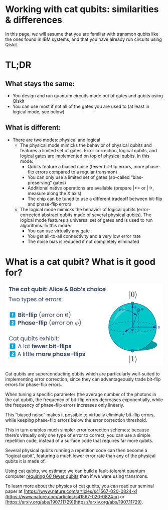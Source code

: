 # Working with cat qubits: similarities & differences

In this page, we will assume that you are familiar with transmon qubits like the ones found in IBM systems, and that you have already run circuits using Qiskit.

# TL;DR

## What stays the same:

- You design and run quantum circuits made out of gates and qubits using Qiskit
- You can use most if not all of the gates you are used to (at least in logical mode, see below)

## What is different:

- There are two modes: physical and logical
    - The physical mode mimicks the behavior of physical qubits and features a limited set of gates. Error correction, logical qubits, and logical gates are implemented on top of physical qubits. In this mode:
        - Qubits feature a biased noise (fewer bit-flip errors, more phase-flip errors compared to a regular transmon)
        - You can only use a limited set of gates (so-called “bias-preserving” gates)
        - Additional native operations are available (prepare |+> or |->, measure along the X axis)
        - The chip can be tuned to use a different tradeoff between bit-flip and phase-flip errors
    - The logical mode mimicks the behavior of logical qubits (error-corrected abstract qubits made of several physical qubits). The logical mode features a universal set of gates and is used to run algorithms. In this mode:
        - You can use virtually any gate
        - You get all-to-all connectivity and a very low error rate
        - The noise bias is reduced if not completely eliminated

# What is a cat qubit? What is it good for?

![cat_qubits_presentation](../media/getting_started/working_with_cat_qubits/cat_qubit_presentation.png)

Cat qubits are superconducting qubits which are particularly well-suited to implementing error correction, since they can advantageously trade bit-flip errors for phase-flip errors.

When tuning a specific parameter (the average number of the photons in the cat qubit), the frequency of bit-flip errors decreases exponentially, while the frequency of phase-flip errors increases only linearly.

This “biased noise” makes it possible to virtually eliminate bit-flip errors, while keeping phase-flip errors below the error correction threshold.

This in turn enables much simpler error correction schemes: because there’s virtually only one type of error to correct, you can use a simple repetition code, instead of a surface code that requires far more qubits.

Several physical qubits running a repetition code can then become a “logical qubit”, featuring a much lower error rate than any of the physical qubits it is made of.

Using cat qubits, we estimate we can build a fault-tolerant quantum computer [requiring 60 fewer qubits](https://arxiv.org/abs/2302.06639) than if we were using transmons.

To learn more about the physics of cat qubits, you can read our seminal paper at [https://www.nature.com/articles/s41567-020-0824-x](https://www.nature.com/articles/s41567-020-0824-x) or [https://arxiv.org/abs/1907.11729](https://arxiv.org/abs/1907.11729).